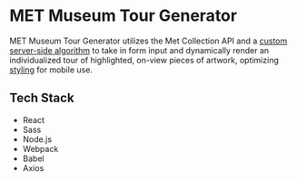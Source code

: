 # MET Museum Tour Generator

MET Museum Tour Generator utilizes the Met Collection API and a [custom server-side algorithm](https://github.com/juliamcneill/met-museum-tour/blob/master/server/calls.js) to take in form input and dynamically render an individualized tour of highlighted, on-view pieces of artwork, optimizing [styling](https://github.com/juliamcneill/met-museum-tour/blob/master/client/src/style.scss) for mobile use.

## Tech Stack

- React
- Sass
- Node.js
- Webpack
- Babel
- Axios
